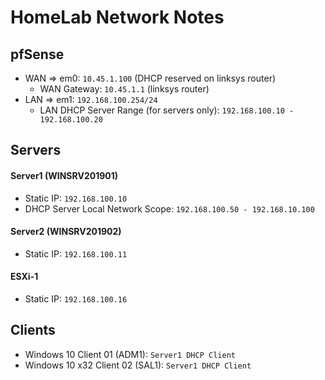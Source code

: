 # HomeLab Network Notes 

## pfSense

- WAN => em0: `10.45.1.100` (DHCP reserved on linksys router)
    - WAN Gateway: `10.45.1.1` (linksys router)
- LAN => em1: `192.168.100.254/24`
    - LAN DHCP Server Range (for servers only): `192.168.100.10 - 192.168.100.20`

## Servers 

#### Server1 (WINSRV201901)

- Static IP: `192.168.100.10`
- DHCP Server Local Network Scope: `192.168.100.50 - 192.168.10.100`

#### Server2 (WINSRV201902)
   
- Static IP: `192.168.100.11`

#### ESXi-1

- Static IP: `192.168.100.16` 


## Clients 

- Windows 10 Client 01 (ADM1): `Server1 DHCP Client`
- Windows 10 x32 Client 02 (SAL1): `Server1 DHCP Client`

